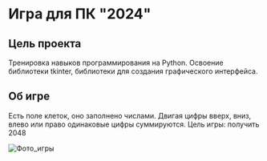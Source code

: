 # Игра для ПК "2024"

## Цель проекта
Тренировка навыков программирования на Python.
Освоение библиотеки tkinter, библиотеки для создания графического интерфейса.

## Об игре 
Есть поле клеток, оно заполнено числами. Двигая цифры вверх, вниз, влево или право одинаковые цифры суммируются. Цель игры: получить 2048

![Фото_игры](PNG/ygolki.PNG) 
